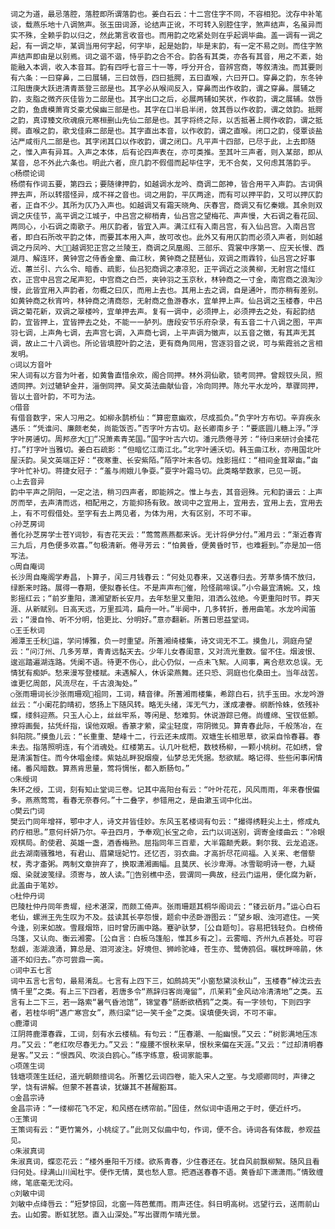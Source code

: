 <!-- { "loadSidebar": true } -->
    词之为道，最忌落腔，落腔即所谓落韵也。姜白石云：十二宫住字不同，不容相犯。沈存中补笔谈，载燕乐地十八调煞声。张玉田词源，论结声正讹，不可转入别腔住字，煞声结声，名虽异而实不殊，全赖乎韵以归之，然此第言收音也。而用韵之吃紧处则在乎起调毕曲。盖一调有一调之起，有一调之毕，某调当用何字起，何字毕，起是始韵，毕是末韵，有一定不易之则。而住字煞声结声即由是以别焉。词之谐不谐，恃乎韵之合不合。韵各有其类，亦各有其音，用之不紊，始能融入本调，收入本音耳。韵有四呼七音三十一等，呼分开合，音辨宫商，等叙清浊。而其要则有六条：一曰穿鼻，二曰展辅，三曰敛唇，四曰抵腭，五曰直喉，六曰开口。穿鼻之韵，东冬钟江阳唐庚大跃进清青蒸登三部是也。其字必从喉间反入，穿鼻而出作收韵，谓之穿鼻。展辅之韵，支脂之微齐灰佳皆ㄉ二部是也。其字出口之后，必展两辅如笑状，作收韵，谓之展辅。敛唇之韵，鱼虞模萧宵爻豪尤侯幽三部是也。其字在口半启半闭，敛其唇以作收韵，谓之敛韵。抵腭之韵，真谆臻文欣魂痕元寒桓删山先仙二部是也。其字将终之际，以舌抵著上腭作收韵，谓之抵腭。直喉之韵，歌戈佳麻二部是也。其字直出本音，以作收韵，谓之直喉。闭口之韵，侵覃谈盐沾严咸衔凡二部是也。其字闭其口以作收韵，谓之闭口。凡平声十四部，已尽于此，上去即随之，惟入声有异耳。入声之本体，后有论四声表在，亦可类推。至其叶三声者，则入某部，即从某音，总不外此六条也。明此六者，庶几韵不假借而起毕住字，无不合矣，又何虑其落韵乎。
    ○杨缵论词
    杨缵有作词五要，第四云；要随律押韵，如越调水龙吟、商调二郎神，皆合用平入声韵。古词俱押去声，所以转摺怪异，成不祥之音也。词之用韵，平仄两途，而有可以押平韵，又可以押仄韵者，正自不少。其所为仄乃入声也。如越调又有霜天晓角、庆春宫，商调又有忆秦娥。其余则双调之庆佳节，高平调之江城子，中吕宫之柳梢青，仙吕宫之望梅花、声声慢，大石调之看花回、两同心，小石调之南歌子。用仄韵者，皆宜入声。满江红有入南吕宫，有入仙吕宫。入南吕宫者，即白石所改平韵之体，而要其本用入声，故可改也。此外又有用仄韵而必须入声者，则如越调之丹凤吟、大，越调犯正宫之兰陵王，商调之凤凰阁、三部乐、霓裳中序第一、应天长慢、西湖月、解连环，黄钟宫之侍香金童、曲江秋，黄钟商之琵琶仙，双调之雨霖铃，仙吕宫之好事近、蕙兰引、六么令、暗香、疏影，仙吕犯商调之凄凉犯，正平调近之淡黄柳，无射宫之惜红衣，正宫中吕宫之尾声犯，中宫商之白苎，夹钟羽之玉京秋，林钟商之一寸金，南宫商之浪淘沙慢，此皆宜用入声韵者，勿概之曰仄，而用上去也。其用上去之调，自是通叶，而亦稍有差别。如黄钟商之秋宵吟，林钟商之清商怨，无射商之鱼游春水，宜单押上声。仙吕调之玉楼春，中吕调之菊花新，双调之翠楼吟，宜单押去声。复有一调中，必须押上，必须押去之处，有起韵结韵，宜皆押上，宜皆押去之处，不能一一胪列。唐段安节乐府杂录，有五音二十八调之图，平声羽七调，上声角七调，去声宫七调，入声商七调，上平声调为徵声，以五音之徵，有其声无其调，故止二十八调也。所论皆填腔叶韵之法，更有商角同用，宫逐羽音之说，可与紫霞翁之言相发明。
    ○词以方音叶
    宋人词有以方音为叶者，如黄鲁直惜余欢，阁合同押。林外洞仙歌，锁考同押。曾觌钗头凤，照透同押。刘过辘轳金井，淄倒同押。吴文英法曲献仙音，冷向同押。陈允平水龙吟，草骤同押，皆以土音叶韵，不可为法。
    ○借音
    有借音数字，宋人习用之。如柳永鹊桥仙：“算密意幽欢，尽成孤负。”负字叶方布切。辛弃疾永遇乐：“凭谁问、廉颇老矣，尚能饭否。”否字叶方古切。赵长卿南乡子：“要底圆儿糖上浮。”浮字叶房逋切。周邦彦大：“况萧素青芜国。”国字叶古六切。潘元质倦寻芳：“待归来研讨会揉花打。”打字叶当雅切。姜白石疏影：“但暗忆江南江北。”北字叶逋沃切。韩玉曲江秋，亦用国北叶屋沃韵。吴文英端正好：“夜寒重、长安紫陌。”陌字叶末各切。烛影摇红：“相间金茸翠亩。”亩字叶忙补切。蒋捷女冠子：“羞与闹娥儿争耍。”耍字叶霜马切。此类略举数家，已见一斑。
    ○上去音异
    韵中平声之阴阳，一定之法，稍习四声者，即能辨之。惟上与去，其音迥殊。元和韵谱云：上声厉而举，去声清而远，相配用之，方能抑扬有致。故词中之宜用上，宜用去，宜用上去，宜用去上，有不可假借处。至字有去上两见者，为体为用，大有区别，不可不审。
    ○孙芝房词
    善化孙芝房学士苍Υ词钞，有杏花天云：“莺莺燕燕都来诉。无计将伊分付。”湘月云：“渐近春宵三九后，月色便多欢喜。”句极清新。倦寻芳云：“怕黄昏，便黄昏时节，也难捱到。”亦是加一倍写法。
    ○周自庵词
    长沙周自庵阁学寿昌，卜算子，闰三月钱春云：“何处见春来，又送春归去。芳草多情不放归，绿断来时路。展得一春期，便拟春长住。不是声声布催，险怪鹃啼误。”小令最宜清婉。又，烛影摇红云；“前岁重阳，潇湘望断长安月。去年愁里又重阳，泪洒么弦绝。今更重阳时节。莽天涯、从新赋别。日高天远，万里孤鸿，扁舟一叶。”半阕中，几多转折，善用曲笔。水龙吟闻笛云；“漫自怜、听不分明，恰更比、分明好。”意亦翻新。所蓍曰思益堂词。
    ○王壬秋词
    湘潭王壬秋运，学问博雅，负一时重望。所蓍湘绮楼集，诗文词无不工。摸鱼儿，洞庭舟望云：“问汀州、几多芳草，青青远黏天去。少年儿女春闺意，又对流光重数。留不住。烟波恨、逡巡踏遍湖连路。凭阑不语。待更不伤心，此心仍似，一点未飞絮。人间事，离合悲欢总误。无情犹有痴妒。愁来漫写登楼赋。未遇解人，休诉梁燕舞。还只恐、洞庭也化桑田土。当年战苦。谁更忆周郎，风流尽在，千古浪淘处。”
    ○张雨珊词长沙张雨珊观祖同，工词，精音律。所蓍湘雨楼集，希踪白石，抗手玉田。水龙吟游丝云：“小阑花韵晴初，悠扬上下随风转。略无头绪，浑无气力，漾成凄眷。纲断怜蛛，依残补蝶，缕斜迎燕。只玉人心上，丝丝牢系，等闲是、愁难剪。休说游踪已倦。尚缠绵、宝钗低颤。撩将画鬓，拈凭纤指，误他双眼。香篆才萦，梁尘轻度，帘阴微见。算青春此际，千般荡冶，在斜阳院。”摸鱼儿云：“长重重、楚峰十二，行云还未成雨。双塘生长相思草，欲采自怜春暮。春未去。指落照明连，有个消魂处。红楼第五。认几叶枇杷，数枝杨柳，一颗小桃树。花如绣，曾是清溪暂住。而今休唱金缕。紫姑乩畔猊烟瘦，仙梦总无凭据。愁欲赋。略记得、些些闲事闲情绪。番风暗数。算燕肯思量，莺将惆怅，都入断肠句。”
    ○朱绶词
    朱环之绶，工词，刻有知止堂词三卷。记其中高阳台有云：“叶叶花花，风风雨雨，年来春恨偏多。燕燕莺莺，看春无奈春何。”十二叠字，参错用之，是由漱玉词中化出。
    ○樊云门词
    樊云门同年增祥，鄂中才人，诗文并皆佳妙。东风玉茗楼词有句云：“撮得绣鞋尖上土，修成丸药疗相思。”意何纤妍乃尔。辛丑四月，予奉观长宝之命，云门以词送别，调寄金缕曲云：“冷眼观棋局。酌使君、英雄一盏，酒香梅熟。屈指同年三百辈，大半霜颠秃蔌。剩尔我、云龙追逐。此去湖南骚雅地，有君山、眉黛瑶妃竹。还忆否，羽衣曲。才高折尽花间福。入关来、老僧藜杖，秀才齑粥。两制文章拚弃了，换取潇湘画幅。且莫厌、长沙卑溽。冰雪聪明诗一卷，九疑烟、染就波笺绿。须寄与，故人读。”告别樵中丞，尝谓同一典故，经云门运用，便化腐为新，此盖由于笔妙。
    ○杜仲丹词
    巴陵杜仲丹同年贵墀，经术湛深，而颇工倚声。张雨珊题其桐华阁词云：“镂云斫月。”运心白石老仙，螺洲王先生叹为不及。兹读其长亭怨慢，题俞中丞卧游图云：“望乡眼、浊河遮住。一笑今逢，别来如故。雪屐烟筇，旧时曾历画中路。蹇驴驮梦，［公自题句］。容易把钱轻负。白榜倚乌篷，又认向、衡云湘雾。［公自言：白板乌篷船，惟其乡有之］。云雾暗、齐州九点甚处。可容愁觑，澎湖浪涌，算总是、泪河波注。好境但、狮岭驼峰，苍生亦、鹭俦鸥侣。嘱枕畔啼鹃，休道不如归去。”亦可尝鼎一脔。
    ○词中五七言
    词中五言七言句，最易淆乱。七言有上四下三，如鹧鸪天“小窗愁黛淡秋山”，玉楼春“棹沈云去情千里”之类。有上三下四者，若唐多令“燕辞归客尚淹留”，爪茉莉“金风动冷清清地”之类。五言有上二下三，若一路索“暑气昏池馆”，锦堂春“肠断欲栖鸦”之类。有一字领句，下则四字者，若桂华明“遇广寒宫女”，燕归梁“记一笑千金”之类。误填便失调，不可不审。
    ○鹿潭词
    江阴蒋鹿潭春霖，工词，刻有水云楼稿。有句云：“压春潮、一船幽恨。”又云：“树影满地压冻月。”又云：“老红吹尽春无力。”又云：“瘦腰不恨秋来早，恨秋来偏在天涯。”又云：“过却清明春是客。”又云：“恨西风、吹淡白鸥心。”练字练意，极词家能事。
    ○项莲生词
    钱塘项莲生廷纪，道光朝颇擅词名。所蓍忆云词四卷，能入宋人之室。与戈顺卿同时，声律之学，饶有讲解。但蒙不甚喜读，犹嫌其不甚醒豁耳。
    ○金昌宗诗
    金昌宗诗：“一缕柳花飞不定，和风搭在绣帘前。”固佳，然似词中语用之于时，便近纤巧。
    ○王策词
    王策词有云：“更竹篱外，小桃绽了。”此则又似曲中句，作词，便不合。诗词各有体裁，参观益见。
    ○朱淑真词
    朱淑真词，蝶恋花云：“楼外垂阳千万缕。欲系青春，少住春还在。犹自风前飘柳絮。随风且看归何处。绿满山川闻杜宇。便作无情，莫也愁人意。把酒送春春不语。黄昏却下潇潇雨。”情致缠绵，笔底毫无沈闷。
    ○刘敏中词
    刘敏中点绛唇云：“短梦惊回，北窗一阵芭蕉雨。雨声还住。斜日明高树。远望行云，送雨前山去。山如雾。断虹犹怒。直入山深处。”写出骤雨乍晴光景。
